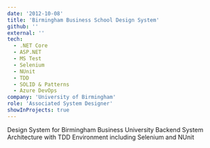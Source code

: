 ```yaml
---
date: '2012-10-08'
title: 'Birmingham Business School Design System'
github: ''
external: ''
tech:
  - .NET Core
  - ASP.NET
  - MS Test
  - Selenium
  - NUnit
  - TDD
  - SOLID & Patterns
  - Azure DevOps
company: 'University of Birmingham'
role: 'Associated System Designer'
showInProjects: true
---
```


Design System for Birmingham Business University Backend System Architecture with TDD Environment including Selenium and NUnit